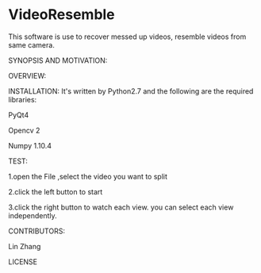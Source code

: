 # VideoResemble

This software is use to recover messed up videos, resemble videos from same camera. 

SYNOPSIS AND MOTIVATION:



OVERVIEW:


INSTALLATION:
It's written by Python2.7 and the following are the required libraries:

PyQt4 

Opencv 2

Numpy 1.10.4




TEST:

1.open the File ,select the video you want to split

2.click the left button to start 

3.click the right button to watch each view.  you can select each view independently. 

CONTRIBUTORS:

Lin Zhang



LICENSE

